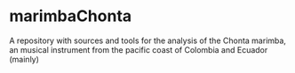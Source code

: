 # marimbaChonta
A repository with sources and tools for the analysis of the Chonta marimba, an musical instrument from the pacific coast of Colombia and Ecuador (mainly)

